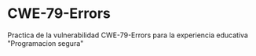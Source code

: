 # CWE-79-Errors
Practica de la vulnerabilidad CWE-79-Errors para la experiencia educativa "Programacion segura"
